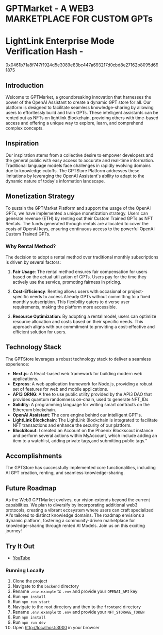 # GPTMarket - A WEB3 MARKETPLACE FOR CUSTOM GPTs

# LightLink Enterprise Mode Verification Hash -
0x0461b71a8f747f1924d5e3089e83bc447a693217d0cbd8e27162b8095d691875

## **Introduction**

Welcome to GPTMarket, a groundbreaking innovation that harnesses the power of the OpenAI Assistant to create a dynamic GPT store for all. Our platform is designed to facilitate seamless knowledge-sharing by allowing users to effortlessly build and train GPTs. These intelligent assistants can be rented out as NFTs on lightlink Blockchain, providing others with time-based access and offering a unique way to explore, learn, and comprehend complex concepts.

## **Inspiration**

Our inspiration stems from a collective desire to empower developers and the general public with easy access to accurate and real-time information. Traditional language models face challenges in rapidly evolving domains due to knowledge cutoffs. The GPTStore Platform addresses these limitations by leveraging the OpenAI Assistant's ability to adapt to the dynamic nature of today's information landscape.


## **Monetization Strategy**

To sustain the GPTMarket Platform and support the usage of the OpenAI GPTs, we have implemented a unique monetization strategy. Users can generate revenue (ETH) by renting out their Custom Trained GPTs as NFT Rentals. The funds generated through rentals are allocated to cover the costs of OpenAI keys, ensuring continuous access to the powerful OpenAI Custom Trained GPTs.

### **Why Rental Method?**

The decision to adopt a rental method over traditional monthly subscriptions is driven by several factors:

1. **Fair Usage**: The rental method ensures fair compensation for users based on the actual utilization of GPTs. Users pay for the time they actively use the service, promoting fairness in pricing.

2. **Cost-Efficiency**: Renting allows users with occasional or project-specific needs to access Already GPTs without committing to a fixed monthly subscription. This flexibility caters to diverse user requirements, making the platform more accessible.

3. **Resource Optimization**: By adopting a rental model, users can optimize resource allocation and costs based on their specific needs. This approach aligns with our commitment to providing a cost-effective and efficient solution for users.

## **Technology Stack**

The GPTStore leverages a robust technology stack to deliver a seamless experience:

- **Next.js**: A React-based web framework for building modern web applications.
- **Express**: A web application framework for Node.js, providing a robust set of features for web and mobile applications.
- **API3 QRNG**: A free to use public utility provided by the API3 DAO that provides quantum randomness on-chain, used to generate NFT_IDs
- **Solidity**: A programming language for writing smart contracts on the Ethereum blockchain.
- **OpenAI Assistant**: The core engine behind our intelligent GPT's.
- **LightLink Blockchain**: The LightLink Blockchain is integrated to facilitate NFT transactions and enhance the security of our platform.
- **BlockScout**: I created an Account on the Phoenix Blockscout instance and perform several actions within MyAccount, which include adding an item to a watchlist, adding private tags,and submitting public tags.”

## **Accomplishments**

The GPTStore has successfully implemented core functionalities, including AI GPT creation, renting, and seamless knowledge-sharing.

## **Future Roadmap**

As the Web3 GPTMarket evolves, our vision extends beyond the current capabilities. We plan to diversify by incorporating additional web3 protocols, creating a vibrant ecosystem where users can craft specialized AI's tailored to distinct knowledge domains. The roadmap envisions a dynamic platform, fostering a community-driven marketplace for knowledge-sharing through rented AI Models. Join us on this exciting journey!

## Try It Out

- [YouTube](https://youtu.be/0GAf9xAS4K0)

### Running Locally
1. Clone the project
2. Navigate to the `backend` directory
3. Rename `.env.example` to `.env` and provide your `OPENAI_API` key
4. Run `npm install`
5. Run `npm run start`
6. Navigate to the root directory and then to the `frontend` directory
7. Rename `.env.example` to `.env` and provide your `NFT_STORAGE_TOKEN`
8. Run `npm install`
9. Run `npm run dev`
10. Open [http://localhost:3000](http://localhost:3000) in your browser
